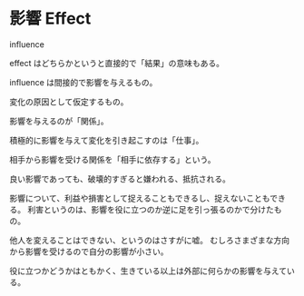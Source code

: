 # 影響 Effect

influence

effect はどちらかというと直接的で「結果」の意味もある。

influence は間接的で影響を与えるもの。

変化の原因として仮定するもの。

影響を与えるのが「関係」。

積極的に影響を与えて変化を引き起こすのは「仕事」。

相手から影響を受ける関係を「相手に依存する」という。

良い影響であっても、破壊的すぎると嫌われる、抵抗される。

影響について、利益や損害として捉えることもできるし、捉えないこともできる。
利害というのは、影響を役に立つのか逆に足を引っ張るのかで分けたもの。

他人を変えることはできない、というのはさすがに嘘。
むしろさまざまな方向から影響を受けるので自分の影響が小さい。

役に立つかどうかはともかく、生きている以上は外部に何らかの影響を与えている。
